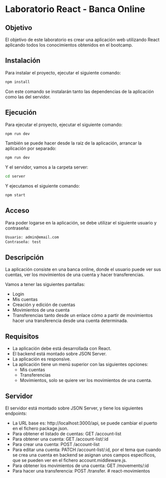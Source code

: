 # Laboratorio React - Banca Online

## Objetivo

El objetivo de este laboratorio es crear una aplicación web utilizando React aplicando todos los conocimientos obtenidos en el bootcamp.

## Instalación

Para instalar el proyecto, ejecutar el siguiente comando:

```bash
npm install
```

Con este comando se instalarán tanto las dependencias de la aplicación como las del servidor.

## Ejecución

Para ejecutar el proyecto, ejecutar el siguiente comando:

```bash
npm run dev
```

También se puede hacer desde la raíz de la aplicación, arrancar la aplicación por separado:

```bash
npm run dev
```

Y el servidor, vamos a la carpeta server:

```bash
cd server
```

Y ejecutamos el siguiente comando:

```bash
npm start
```

## Acceso

Para poder logarse en la aplicación, se debe utilizar el siguiente usuario y contraseña:

```bash
Usuario: admin@email.com
Contraseña: test
```

## Descripción

La aplicación consiste en una banca online, donde el usuario puede ver sus cuentas, ver los movimientos de una cuenta y hacer transferencias.

Vamos a tener las siguientes pantallas:

- Login
- Mis cuentas
- Creación y edición de cuentas
- Movimientos de una cuenta
- Transferencias tanto desde un enlace cómo a partir de movimientos hacer una transferencia desde una cuenta determinada.

## Requisitos

- La aplicación debe está desarrollada con React.
- El backend está montado sobre JSON Server.
- La aplicación es responsive.
- La aplicación tiene un menú superior con las siguientes opciones:
  - Mis cuentas
  - Transferencias
  - Movimientos, solo se quiere ver los movimientos de una cuenta.

## Servidor

El servidor está montado sobre JSON Server, y tiene los siguientes endpoints:

- La URL base es: http://localhost:3000/api, se puede cambiar el puerto en el fichero package.json.
- Para obtener el listado de cuentas: GET /account-list
- Para obtener una cuenta: GET /account-list/:id
- Para crear una cuenta: POST /account-list
- Para editar una cuenta: PATCH /account-list/:id, por el tema que cuando se crea una cuenta en backend se asignan unos campos específicos, que se pueden ver en el fichero account.middleware.js.
- Para obtener los movimientos de una cuenta: GET /movements/:id
- Para hacer una transferencia: POST /transfer.
#   r e a c t - m o v i m i e n t o s  
 